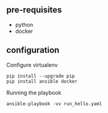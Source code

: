 
## pre-requisites

* python
* docker

## configuration

Configure virtualenv

```
pip install --upgrade pip
pip install ansible docker

```

Running the playbook
```
ansible-playbook -vv run_hello.yaml
```